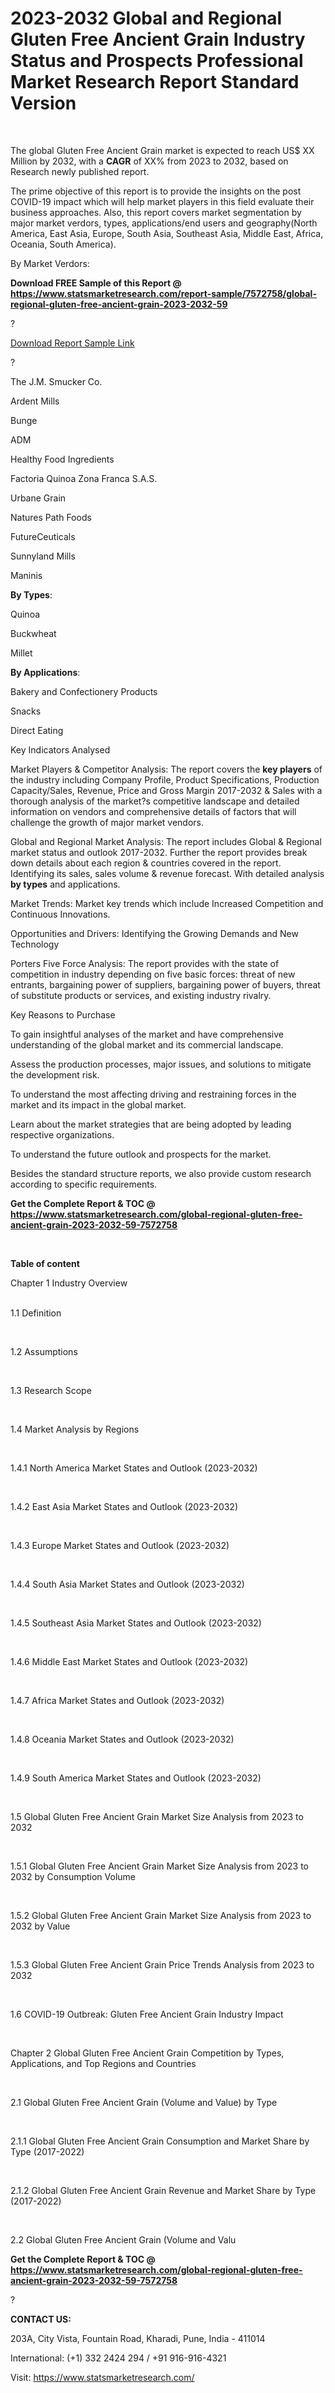 <h1>2023-2032 Global and Regional Gluten Free Ancient Grain Industry Status and Prospects Professional Market Research Report Standard Version</h1><br/><p>The global Gluten Free Ancient Grain market is expected to reach US$ XX Million by 2032, with a <strong>CAGR</strong> of XX% from 2023 to 2032, based on Research newly published report.</p>
 
 
 
 <p>The prime objective of this report is to provide the insights on the post COVID-19 impact which will help market players in this field evaluate their business approaches. Also, this report covers market segmentation by major market verdors, types, applications/end users and geography(North America, East Asia, Europe, South Asia, Southeast Asia, Middle East, Africa, Oceania, South America).</p>
 
 
 
 <p>By Market Verdors:</p>
 
 
 
 <div><b>Download FREE Sample of this Report @ <a href="https://www.statsmarketresearch.com/download-free-sample/7572758/global-regional-gluten-free-ancient-grain-2023-2032-59">https://www.statsmarketresearch.com/report-sample/7572758/global-regional-gluten-free-ancient-grain-2023-2032-59</a></b></div>
 
 
 
 <p>? </p>
 
 
 
 <p><a href="https://www.statsmarketresearch.com/download-free-sample/7572758/global-regional-gluten-free-ancient-grain-2023-2032-59">Download Report Sample Link</a></p>
 
 
 
 <p>? </p>
 
 
 
 <p>The J.M. Smucker Co.</p>
 
 
 
 <p>Ardent Mills</p>
 
 
 
 <p>Bunge</p>
 
 
 
 <p>ADM</p>
 
 
 
 <p>Healthy Food Ingredients</p>
 
 
 
 <p>Factoria Quinoa Zona Franca S.A.S.</p>
 
 
 
 <p>Urbane Grain</p>
 
 
 
 <p>Natures Path Foods</p>
 
 
 
 <p>FutureCeuticals</p>
 
 
 
 <p>Sunnyland Mills</p>
 
 
 
 <p>Maninis</p>
 
 
 
 <p><strong>By Types</strong>:</p>
 
 
 
 <p>Quinoa</p>
 
 
 
 <p>Buckwheat</p>
 
 
 
 <p>Millet</p>
 
 
 
 <p><strong><strong>By Applications</strong></strong>:</p>
 
 
 
 <p>Bakery and Confectionery Products</p>
 
 
 
 <p>Snacks</p>
 
 
 
 <p>Direct Eating</p>
 
 
 
 <p>Key Indicators Analysed</p>
 
 
 
 <p>Market Players & Competitor Analysis: The report covers the <strong>key players</strong> of the industry including Company Profile, Product Specifications, Production Capacity/Sales, Revenue, Price and Gross Margin 2017-2032 & Sales with a thorough analysis of the market?s competitive landscape and detailed information on vendors and comprehensive details of factors that will challenge the growth of major market vendors.</p>
 
 
 
 <p>Global and Regional Market Analysis: The report includes Global & Regional market status and outlook 2017-2032. Further the report provides break down details about each region & countries covered in the report. Identifying its sales, sales volume & revenue forecast. With detailed analysis <strong>by types</strong> and applications.</p>
 
 
 
 <p>Market Trends: Market key trends which include Increased Competition and Continuous Innovations.</p>
 
 
 
 <p>Opportunities and Drivers: Identifying the Growing Demands and New Technology</p>
 
 
 
 <p>Porters Five Force Analysis: The report provides with the state of competition in industry depending on five basic forces: threat of new entrants, bargaining power of suppliers, bargaining power of buyers, threat of substitute products or services, and existing industry rivalry.</p>
 
 
 
 <p>Key Reasons to Purchase</p>
 
 
 
 <p>To gain insightful analyses of the market and have comprehensive understanding of the global market and its commercial landscape.</p>
 
 
 
 <p>Assess the production processes, major issues, and solutions to mitigate the development risk.</p>
 
 
 
 <p>To understand the most affecting driving and restraining forces in the market and its impact in the global market.</p>
 
 
 
 <p>Learn about the market strategies that are being adopted by leading respective organizations.</p>
 
 
 
 <p>To understand the future outlook and prospects for the market.</p>
 
 
 
 <p>Besides the standard structure reports, we also provide custom research according to specific requirements.</p>
 
 
 
 <div><b>Get the Complete Report & TOC @ <a href="https://www.statsmarketresearch.com/global-regional-gluten-free-ancient-grain-2023-2032-59-7572758">https://www.statsmarketresearch.com/global-regional-gluten-free-ancient-grain-2023-2032-59-7572758</a></b></div>
 
 
 
 <p><br />
 
 <b>Table of content</b></p>
 
 
 
 <p>Chapter 1 Industry Overview<br />
 
 <br />
 
 1.1 Definition<br />
 
 <br />
 
 1.2 Assumptions<br />
 
 <br />
 
 1.3 Research Scope<br />
 
 <br />
 
 1.4 Market Analysis by Regions<br />
 
 <br />
 
 1.4.1 North America Market States and Outlook (2023-2032)<br />
 
 <br />
 
 1.4.2 East Asia Market States and Outlook (2023-2032)<br />
 
 <br />
 
 1.4.3 Europe Market States and Outlook (2023-2032)<br />
 
 <br />
 
 1.4.4 South Asia Market States and Outlook (2023-2032)<br />
 
 <br />
 
 1.4.5 Southeast Asia Market States and Outlook (2023-2032)<br />
 
 <br />
 
 1.4.6 Middle East Market States and Outlook (2023-2032)<br />
 
 <br />
 
 1.4.7 Africa Market States and Outlook (2023-2032)<br />
 
 <br />
 
 1.4.8 Oceania Market States and Outlook (2023-2032)<br />
 
 <br />
 
 1.4.9 South America Market States and Outlook (2023-2032)<br />
 
 <br />
 
 1.5 Global Gluten Free Ancient Grain Market Size Analysis from 2023 to 2032<br />
 
 <br />
 
 1.5.1 Global Gluten Free Ancient Grain Market Size Analysis from 2023 to 2032 by Consumption Volume<br />
 
 <br />
 
 1.5.2 Global Gluten Free Ancient Grain Market Size Analysis from 2023 to 2032 by Value<br />
 
 <br />
 
 1.5.3 Global Gluten Free Ancient Grain Price Trends Analysis from 2023 to 2032<br />
 
 <br />
 
 1.6 COVID-19 Outbreak: Gluten Free Ancient Grain Industry Impact<br />
 
 <br />
 
 Chapter 2 Global Gluten Free Ancient Grain Competition by Types, Applications, and Top Regions and Countries<br />
 
 <br />
 
 2.1 Global Gluten Free Ancient Grain (Volume and Value) by Type<br />
 
 <br />
 
 2.1.1 Global Gluten Free Ancient Grain Consumption and Market Share by Type (2017-2022)<br />
 
 <br />
 
 2.1.2 Global Gluten Free Ancient Grain Revenue and Market Share by Type (2017-2022)<br />
 
 <br />
 
 2.2 Global Gluten Free Ancient Grain (Volume and Valu</p>
 
 
 
 <div><b>Get the Complete Report & TOC @ <a href="https://www.statsmarketresearch.com/global-regional-gluten-free-ancient-grain-2023-2032-59-7572758">https://www.statsmarketresearch.com/global-regional-gluten-free-ancient-grain-2023-2032-59-7572758</a></b></div>
 
 
 
 <p>? </p>
 
 
 
 <p><b>CONTACT US:</b><br />
 
 203A, City Vista, Fountain Road, Kharadi, Pune, India - 411014<br />
 
 International: (+1) 332 2424 294 / +91 916-916-4321<br />
 
 Visit: <a href="https://www.statsmarketresearch.com/">https://www.statsmarketresearch.com/</a></p>